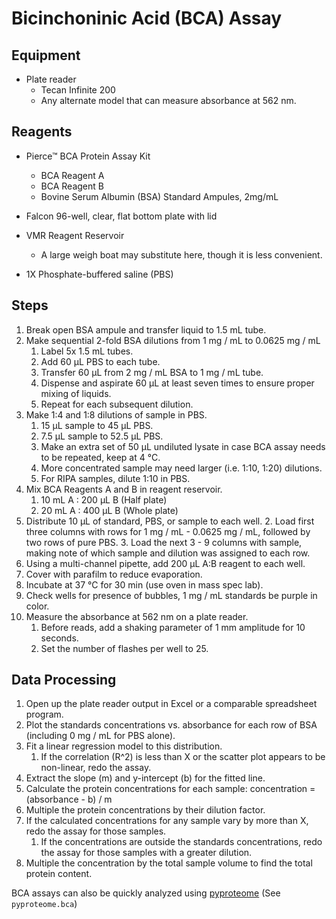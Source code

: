 # Bicinchoninic Acid (BCA) Assay

## Equipment

* Plate reader
    * Tecan Infinite 200
    * Any alternate model that can measure absorbance at 562 nm.

## Reagents

* Pierce™ BCA Protein Assay Kit
    * BCA Reagent A
    * BCA Reagent B
    * Bovine Serum Albumin (BSA) Standard Ampules, 2mg/mL

* Falcon 96-well, clear, flat bottom plate with lid

* VMR Reagent Reservoir
    * A large weigh boat may substitute here, though it is less convenient.

* 1X Phosphate-buffered saline (PBS)

## Steps

1. Break open BSA ampule and transfer liquid to 1.5 mL tube.
2. Make sequential 2-fold BSA dilutions from 1 mg / mL to 0.0625 mg / mL
    1. Label 5x 1.5 mL tubes.
    2. Add 60 μL PBS to each tube.
    3. Transfer 60 μL from 2 mg / mL BSA to 1 mg / mL tube.
    4. Dispense and aspirate 60 μL at least seven times to ensure proper mixing
       of liquids.
    5. Repeat for each subsequent dilution.
3. Make 1:4 and 1:8 dilutions of sample in PBS.
    1. 15 μL sample to 45 μL PBS.
    2. 7.5 μL sample to 52.5 μL PBS.
    3. Make an extra set of 50 μL undiluted lysate in case BCA assay needs to be
       repeated, keep at 4 °C.
    4. More concentrated sample may need larger (i.e. 1:10, 1:20) dilutions.
    5. For RIPA samples, dilute 1:10 in PBS.
4. Mix BCA Reagents A and B in reagent reservoir.
    1. 10 mL A : 200 μL B (Half plate)
    2. 20 mL A : 400 μL B (Whole plate)
5. Distribute 10 μL of standard, PBS, or sample to each well.
    2. Load first three columns with rows for 1 mg / mL - 0.0625 mg / mL,
       followed by two rows of pure PBS.
    3. Load the next 3 - 9 columns with sample, making note of which sample and
       dilution was assigned to each row.
6. Using a multi-channel pipette, add 200 μL A:B reagent to each well.
7. Cover with parafilm to reduce evaporation.
8. Incubate at 37 °C for 30 min (use oven in mass spec lab).
9. Check wells for presence of bubbles, 1 mg / mL standards be purple in color.
10. Measure the absorbance at 562 nm on a plate reader.
    1. Before reads, add a shaking parameter of 1 mm amplitude for 10 seconds.
    2. Set the number of flashes per well to 25.

## Data Processing

1. Open up the plate reader output in Excel or a comparable spreadsheet program.
2. Plot the standards concentrations vs. absorbance for each row of BSA
   (including 0 mg / mL for PBS alone).
3. Fit a linear regression model to this distribution.
    1. If the correlation (R^2) is less than X or the scatter plot appears to be
       non-linear, redo the assay.
4. Extract the slope (m) and y-intercept (b) for the fitted line.
5. Calculate the protein concentrations for each sample:
   concentration = (absorbance - b) / m
6. Multiple the protein concentrations by their dilution factor.
7. If the calculated concentrations for any sample vary by more than X, redo the
   assay for those samples.
   1. If the concentrations are outside the standards concentrations, redo the
      assay for those samples with a greater dilution.
8. Multiple the concentration by the total sample volume to find the total
   protein content.

BCA assays can also be quickly analyzed using
[pyproteome](https://github.com/white-lab/pyproteome) (See `pyproteome.bca`)
